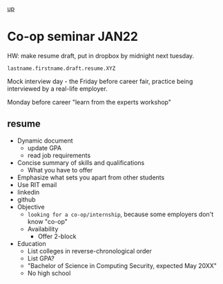 [up](../index.md)

# Co-op seminar JAN22

HW: make resume draft, put in dropbox by midnight next tuesday.

`lastname.firstname.draft.resume.XYZ`

Mock interview day - the Friday before career fair, practice being interviewed by
a real-life employer.

Monday before career "learn from the experts workshop"

## resume

- Dynamic document
    - update GPA
    - read job requirements
- Concise summary of skills and qualifications
    - What you have to offer
- Emphasize what sets you apart from other students
- Use RIT email
- linkedin
- github
- Objective
    - `looking for a co-op/internship`, because some employers don't know "co-op"
    - Availability
        - Offer 2-block
- Education
    - List colleges in reverse-chronological order
    - List GPA?
    - "Bachelor of Science in Computing Security, expected May 20XX"
    - No high school
